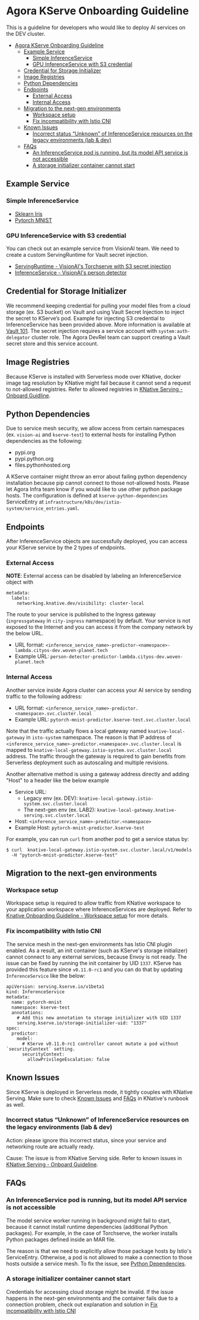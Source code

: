 # Agora KServe Onboarding Guideline
This is a guideline for developers who would like to deploy AI services on the DEV cluster.

* [Agora KServe Onboarding Guideline](#agora-kserve-onboarding-guideline)
  * [Example Service](#example-service)
    * [Simple InferenceService](#simple-inferenceservice)
    * [GPU InferenceService with S3 credential](#gpu-inferenceservice-with-s3-credential)
  * [Credential for Storage Initializer](#credential-for-storage-initializer)
  * [Image Registries](#image-registries)
  * [Python Dependencies](#python-dependencies)
  * [Endpoints](#endpoints)
    * [External Access](#external-access)
    * [Internal Access](#internal-access)
  * [Migration to the next-gen environments](#migration-to-the-next-gen-environments)
    * [Workspace setup](#workspace-setup)
    * [Fix incompatibility with Istio CNI](#fix-incompatibility-with-istio-cni)
  * [Known Issues](#known-issues)
    * [Incorrect status “Unknown” of InferenceService resources on the legacy environments (lab \& dev)](#incorrect-status-unknown-of-inferenceservice-resources-on-the-legacy-environments-lab--dev)
  * [FAQs](#faqs)
    * [An InferenceService pod is running, but its model API service is not accessible](#an-inferenceservice-pod-is-running-but-its-model-api-service-is-not-accessible)
    * [A storage initializer container cannot start](#a-storage-initializer-container-cannot-start)

## Example Service

### Simple InferenceService
- [Sklearn Iris](../../../k8s/common/kserve-sample/inference-service/sklearn-iris-0.1.0)
- [Pytorch MNIST](../../../k8s/common/kserve-sample/inference-service/pytorch-mnist-0.1.0)

### GPU InferenceService with S3 credential
You can check out an example service from VisionAI team. We need to create a custom ServingRuntime for Vault secret injection.
- [ServingRuntime - VisionAI's Torchserve with S3 secret injection](../../../k8s/common/kserve-sample/serving-runtime/vai-torchserve-s3-vault-0.1.0)
- [InferenceService - VisionAI's person detector](../../../k8s/common/kserve-sample/inference-service/person-detector-vault-0.1.0)

## Credential for Storage Initializer
We recommend keeping credential for pulling your model files from a cloud storage (ex. S3 bucket) on Vault and using Vault Secret Injection to inject the secret to KServe’s pod.
Example for injecting S3 credential to InferenceService has been provided above.
More information is available at [Vault 101](https://developer.woven-city.toyota/docs/default/Component/vault-tutorial/en/00_index/). 
The secret injection requires a service account with `system:auth-delegator` cluster role.
The Agora DevRel team can support creating a Vault secret store and this service account.


## Image Registries
Because KServe is installed with Serverless mode over KNative, docker image tag resolution by KNative might fail because it cannot send a request to not-allowed registries. 
Refer to allowed registries in [KNative Serving - Onboard Guidline](../knative/serving/onboard-guideline.md#image-registries).

## Python Dependencies
Due to service mesh security, we allow access from certain namespaces (ex. `vision-ai` and `kserve-test`) to external hosts for installing Python dependencies as the following:
- pypi.org
- pypi.python.org
- files.pythonhosted.org

A KServe container might throw an error about failing python dependency installation because pip cannot connect to those not-allowed hosts. 
Please let Agora Infra team know if you would like to use other python package hosts. 
The configuration is defined at `kserve-python-dependencies` ServiceEntry at `infrastructure/k8s/dev/istio-system/service_entries.yaml`.

## Endpoints
After InferenceService objects are successfully deployed, you can access your KServe service by the 2 types of endpoints.

### External Access

**NOTE**: External access can be disabled by labeling an InferenceService object with 
```
metadata:
  labels:
    networking.knative.dev/visibility: cluster-local
```

The route to your service is published to the Ingress gateway (`ingressgateway` in `city-ingress` namespace) by default. Your service is not exposed to the Internet and you can access it from the company network by the below URL.

- URL format: `<inference_service_name>-predictor-<namespace>-lambda.cityos-dev.woven-planet.tech`
- Example URL: `person-detector-predictor-lambda.cityos-dev.woven-planet.tech`

### Internal Access
Another service inside Agora cluster can access your AI service by sending traffic to the following address:
- URL format: `<inference_service_name>-predictor.<namespace>.svc.cluster.local`
- Example URL: `pytorch-mnist-predictor.kserve-test.svc.cluster.local`

Note that the traffic actually flows a local gateway named `knative-local-gateway` in `isto-system` namespace.
The reason is that IP address of `<inference_service_name>-predictor.<namespace>.svc.cluster.local` is mapped to `knative-local-gateway.istio-system.svc.cluster.local` address.
The traffic through the gateway is required to gain benefits from Serverless deployment such as autoscaling and multiple revisions.

Another alternative method is using a gateway address directly and adding "Host" to a header like the below example
- Service URL:
  - Legacy env (ex. DEV): `knative-local-gateway.istio-system.svc.cluster.local`
  - The next-gen env (ex. LAB2): `knative-local-gateway.knative-serving.svc.cluster.local`
- Host: `<inference_service_name>-predictor.<namespace>`
- Example Host: `pytorch-mnist-predictor.kserve-test`

For example, you can run `curl` from another pod to get a service status by: 
```
$ curl  knative-local-gateway.istio-system.svc.cluster.local/v1/models 
  -H "pytorch-mnist-predictor.kserve-test"
```

## Migration to the next-gen environments

### Workspace setup
Workspace setup is required to allow traffic from KNative workspace to your application workspace where InferenceServices are deployed.
Refer to [Knative Onboarding Guideline - Workspace setup](../knative/serving/onboard-guideline.md#workspace-setup-in-the-next-gen-environments) for more details.

### Fix incompatibility with Istio CNI
The service mesh in the next-gen environments has Istio CNI plugin enabled.
As a result, an init container (such as KServe's storage initializer) cannot connect to any external services, because Envoy is not ready.
The issue can be fixed by running the init container by UID `1337`.
KServe has provided this feature since `v0.11.0-rc1` and you can do that by updating `InferenceService` like the below:
```
apiVersion: serving.kserve.io/v1beta1
kind: InferenceService
metadata:
  name: pytorch-mnist
  namespace: kserve-test
  annotations:
    # Add this new annotation to storage initializer with UID 1337
    serving.kserve.io/storage-initializer-uid: "1337"
spec:
  predictor:
    model:
      # KServe v0.11.0-rc1 controller cannot mutate a pod without `securityContext` setting.
      securityContext:
        allowPrivilegeEscalation: false
```

## Known Issues
Since KServe is deployed in Serverless mode, it tightly couples with KNative Serving.
Make sure to check [Known Issues](../knative/serving/onboard-guideline.md#known-issues) and [FAQs](../knative/serving/onboard-guideline.md#faqs) in KNative's runbook as well.

### Incorrect status “Unknown” of InferenceService resources on the legacy environments (lab & dev)
Action: please ignore this incorrect status, since your service and networking route are actually ready.

Cause: The issue is from KNative Serving side. Refer to known issues in [KNative Serving - Onboard Guideline](../knative/serving/onboard-guideline.md#known-issues).

## FAQs

### An InferenceService pod is running, but its model API service is not accessible
The model service worker running in background might fail to start, because it cannot install runtime dependencies (additional Python packages).
For example, in the case of Torchserve, the worker installs Python packages defined inside an MAR file.

The reason is that we need to explicitly allow those package hosts by Istio's ServiceEntry.
Otherwise, a pod is not allowed to make a connection to those hosts outside a service mesh.
To fix the issue, see [Python Dependencies](#python-dependencies). 

### A storage initializer container cannot start
Credentials for accessing cloud storage might be invalid.
If the issue happens in the next-gen environments and the container fails due to a connection problem, check out explanation and solution in [Fix incompatibility with Istio CNI](#fix-incompatability-with-istio-cni)
